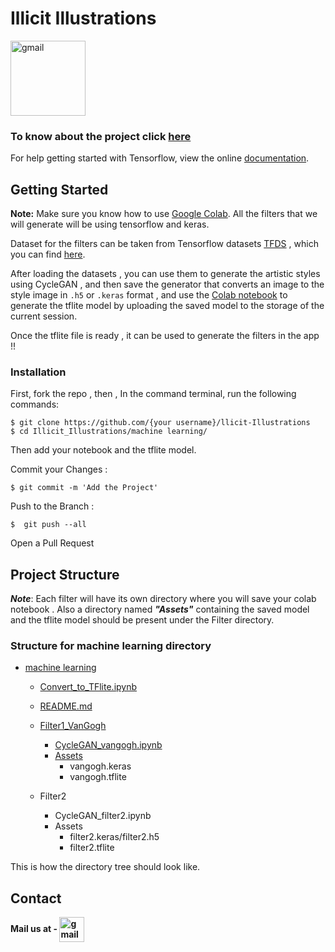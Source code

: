 # Illicit Illustrations

<img src='https://www.tensorflow.org/site-assets/images/project-logos/tensorflow-lite-logo-social.png' alt='gmail' height='120' align="center">

<H></H>

### **To know about the project click [here](https://github.com/BlueBlaze6335/Illicit-Illustrations/blob/main/README.md)**

For help getting started with Tensorflow, view the online
[documentation](https://www.tensorflow.org/).



## **Getting Started**
**Note:** Make sure you know how to use [Google Colab](https://colab.research.google.com/?utm_source=scs-index). All the filters that we will generate will be using tensorflow and keras. 

Dataset for the filters can be taken from Tensorflow datasets [TFDS](https://www.tensorflow.org/datasets/api_docs/python/tfds) , which you can find [here](https://www.tensorflow.org/datasets/catalog/cycle_gan). 

After loading the datasets , you can use them to generate the artistic styles using CycleGAN , and then save the generator that converts an image to the style image in ```.h5``` or ```.keras``` format , and use the [Colab notebook](https://github.com/BlueBlaze6335/Illicit-Illustrations/blob/main/machine%20learning/Convert_to_TFlite.ipynb) to generate the tflite model by uploading the saved model to the storage of the current session. 

Once the tflite file is ready , it can be used to generate the filters in the app !!

### **Installation**

First,  fork the repo , then ,
In the command terminal, run the following commands:


    $ git clone https://github.com/{your username}/llicit-Illustrations
    $ cd Illicit_Illustrations/machine learning/

Then add your notebook and the tflite model. 

Commit your Changes :
    
    $ git commit -m 'Add the Project'

Push to the Branch :

    $  git push --all

Open a Pull Request

## **Project Structure**

***Note***: Each filter will have its own directory where you will save your colab notebook . Also a directory named ***"Assets"*** containing the saved model and the tflite model should be present under the Filter directory. 

### **Structure for machine learning directory**

* [machine learning](https://github.com/BlueBlaze6335/Illicit-Illustrations/tree/main/machine%20learning)
    * [Convert_to_TFlite.ipynb](https://github.com/BlueBlaze6335/Illicit-Illustrations/blob/main/machine%20learning/Convert_to_TFlite.ipynb)
    * [README.md](https://github.com/BlueBlaze6335/Illicit-Illustrations/blob/main/machine%20learning/README.md)

    * [Filter1_VanGogh](https://github.com/BlueBlaze6335/Illicit-Illustrations/tree/main/machine%20learning/Van%20Gogh)
        * [CycleGAN_vangogh.ipynb](https://github.com/BlueBlaze6335/Illicit-Illustrations/blob/main/machine%20learning/Van%20Gogh/CycleGAN_vangogh.ipynb)
        * [Assets](https://github.com/BlueBlaze6335/Illicit-Illustrations/tree/main/machine%20learning/Van%20Gogh/Assets)
            * vangogh.keras
            * vangogh.tflite
    * Filter2
        * CycleGAN_filter2.ipynb
        * Assets
            * filter2.keras/filter2.h5
            * filter2.tflite
    
This is how the directory tree should look like.

## **Contact** 

**Mail us at    -  [<img src='https://cdn.jsdelivr.net/npm/simple-icons@3.0.1/icons/gmail.svg' alt='gmail' height='40' align=center>](mailto:pb2306@ece.jgec.ac.in)**


<!--# License

```
MIT License

Copyright (c) 2018 Rohan Taneja

Permission is hereby granted, free of charge, to any person obtaining a copy
of this software and associated documentation files (the "Software"), to deal
in the Software without restriction, including without limitation the rights
to use, copy, modify, merge, publish, distribute, sublicense, and/or sell
copies of the Software, and to permit persons to whom the Software is
furnished to do so, subject to the following conditions:

The above copyright notice and this permission notice shall be included in all
copies or substantial portions of the Software.

THE SOFTWARE IS PROVIDED "AS IS", WITHOUT WARRANTY OF ANY KIND, EXPRESS OR
IMPLIED, INCLUDING BUT NOT LIMITED TO THE WARRANTIES OF MERCHANTABILITY,
FITNESS FOR A PARTICULAR PURPOSE AND NONINFRINGEMENT. IN NO EVENT SHALL THE
AUTHORS OR COPYRIGHT HOLDERS BE LIABLE FOR ANY CLAIM, DAMAGES OR OTHER
LIABILITY, WHETHER IN AN ACTION OF CONTRACT, TORT OR OTHERWISE, ARISING FROM,
OUT OF OR IN CONNECTION WITH THE SOFTWARE OR THE USE OR OTHER DEALINGS IN THE
SOFTWARE.
```-->

